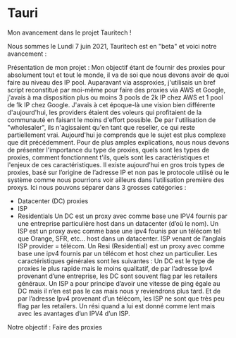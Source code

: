 # Tauri
Mon avancement dans le projet Tauritech !

Nous sommes le Lundi 7 juin 2021, Tauritech est en "beta" et voici notre avancement :

Présentation de mon projet : 
Mon objectif étant de fournir des proxies pour absolument tout et tout le monde, il va de soi que nous devons avoir de quoi faire au niveau des IP pool.
Auparavant via assproxies, j'utilisais un bref script reconstitué par moi-même pour faire des proxies via AWS et Google, j'avais à ma disposition plus ou moins 3 pools de 2k IP chez AWS et 1 pool de 1k IP chez Google. J'avais à cet époque-là une vision bien différente d'aujourd'hui, les providers étaient des voleurs qui profitaient de la communauté en faisant le moins d'effort possible. De par l'utilisation de "wholesaler", ils n'agissaient qu'en tant que reseller, ce qui reste partiellement vrai. Aujourd'hui je comprends que le sujet est plus complexe que dit précédemment. Pour de plus amples explications, nous nous devons de présenter l'importance du type de proxies, quels sont les types de proxies, comment fonctionnent t'ils, quels sont les caractéristiques et l'enjeux de ces caractéristiques.
Il existe aujourd’hui en gros trois types de proxies, basé sur l’origine de l’adresse IP et non pas le protocole utilisé ou le système comme nous pourrions voir ailleurs dans l’utilisation première des proxys.
Ici nous pouvons séparer dans 3 grosses catégories :
-	Datacenter (DC) proxies
-	ISP
-	Residentials
Un DC est un proxy avec comme base une IPV4 fournis par une entreprise particulière host dans un datacenter (d’où le nom).
Un ISP est un proxy avec comme base une ipv4 founis par un télécom tel que Orange, SFR, etc… host dans un datacenter. ISP venant de l’anglais ISP provider = télécom.
Un Resi (Residential) est un proxy avec comme base une ipv4 fournis par un télécom et host chez un particulier.
Les caractéristiques générales sont les suivantes :
Un DC est le type de proxies le plus rapide mais le moins qualitatif, de par l’adresse Ipv4 provenant d’une entreprise, les DC sont souvent flag par les retailers généraux.
Un ISP a pour principe d’avoir une vitesse de ping égale au DC mais il n’en est pas le cas mais nous y reviendrons plus tard. Et de par l’adresse Ipv4 provenant d’un télécom, les ISP ne sont que très peu flag par les retailers.
Un rési quand a lui est donné comme lent mais avec les avantages d’un IPV4 d’un ISP.






Notre objectif : Faire des proxies
